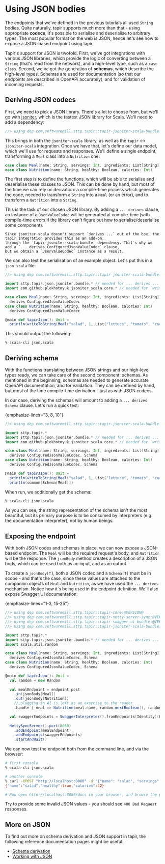 # Using JSON bodies

The endpoints that we've defined in the previous tutorials all used `String` bodies. Quite naturally, tapir supports 
much more than that - using appropriate **codecs**, it's possible to serialise and deserialise to arbitrary types.
The most popular format on the web is JSON, hence let's see how to expose a JSON-based endpoint using tapir.

Tapir's support for JSON is twofold. First, we've got integrations with various JSON libraries, which provide the
logic of converting between a `String` (that's read from the network), and a high-level type, such as a `case class`.
Second, we've got the generation of **schemas**, which describe the high-level types. Schemas are used for 
documentation (so that our endpoints are described in OpenAPI accurately), and for validation of incoming requests.

## Deriving JSON codecs

First, we need to pick a JSON library. There's a lot to choose from, but we'll go with [jsoniter](https://github.com/plokhotnyuk/jsoniter-scala),
which is the fastest JSON library for Scala. We'll need to add a dependency:

```scala
//> using dep com.softwaremill.sttp.tapir::tapir-jsoniter-scala-bundle:@VERSION@
```

This brings in both the `jsoniter-scala` library, as well as the `tapir` <-> `jsoniter-scala` integration. Once we
have that, let's define our data model, which we'll use for requests and responses. We'll define a single endpoint,
transforming a `Meal` class into a `Nutrition` one:

```scala
case class Meal(name: String, servings: Int, ingredients: List[String])
case class Nutrition(name: String, healthy: Boolean, calories: Int)
```

The first step is to define the functions, which will be able to serialise and deserialise these classes to JSON. This
can be done by hand, but most of the time we can rely on derivation: a compile-time process which generates the
code, needed to transform a `String` into a `Meal` (or an error), and to transform a `Nutrition` into a `String`.

This is the task of our chosen JSON library. By adding a `... derives` clause, an instance of a `JsonValueCodec` will
be generated at compile-time (with compile-time errors if the library can't figure out how to serialise/deserialise some
component). 

```{note}
Since jsoniter-scala doesn't support `derives ...` out of the box, the tapir integration provides this as an add-on, 
through the `tapir-jsoniter-scala-bundle` dependency. That's why we add a `... derives ConfiguredJsonValueCodec` clause,
but we obtain a `JsonValueCodec` instance as a result. 
```

We can also test the serialisation of an example object. Let's put this in a `json.scala` file:

```scala
//> using dep com.softwaremill.sttp.tapir::tapir-jsoniter-scala-bundle:@VERSION@

import sttp.tapir.json.jsoniter.bundle.* // needed for ... derives ...
import com.github.plokhotnyuk.jsoniter_scala.core.* // needed for `writeToString`

case class Meal(name: String, servings: Int, ingredients: List[String]) 
  derives ConfiguredJsonValueCodec
case class Nutrition(name: String, healthy: Boolean, calories: Int) 
  derives ConfiguredJsonValueCodec

@main def tapirJson(): Unit =
  println(writeToString(Meal("salad", 1, List("lettuce", "tomato", "cucumber"))))
```

This should output the following:

```bash
% scala-cli json.scala

```

## Deriving schema

With the functions translating between JSON strings and our high-level types ready, we can take care of the second 
component: schemas. As mentioned in the beginning, schemas are needed to generate accurate OpenAPI documentation, and
for validation. They can be defined by hand, but most of the time compile-time derivation - just as with JSON codecs.

In our case, deriving the schemas will amount to adding a `... derives Schema` clause. Let's run a quick test:

{emphasize-lines="3, 8, 10"}
```scala
//> using dep com.softwaremill.sttp.tapir::tapir-jsoniter-scala-bundle:@VERSION@

import sttp.tapir.*
import sttp.tapir.json.jsoniter.bundle.* // needed for ... derives ...
import com.github.plokhotnyuk.jsoniter_scala.core.* // needed for `writeToString`

case class Meal(name: String, servings: Int, ingredients: List[String]) 
  derives ConfiguredJsonValueCodec, Schema
case class Nutrition(name: String, healthy: Boolean, calories: Int) 
  derives ConfiguredJsonValueCodec, Schema

@main def tapirJson(): Unit =
  println(writeToString(Meal("salad", 1, List("lettuce", "tomato", "cucumber"))))
  println(summon[Schema[Meal]])
```

When run, we additionally get the schema:

```bash
% scala-cli json.scala

```

As you can see, the string representation of the schema isn't the most beautiful, but its primary purpose is to be
consumed by interpreters (e.g. the documentation interpreter), not by human beings.

## Exposing the endpoint

With both JSON codes and schemas in place, we can now expose a JSON-based endpoint. The `Meal` will be the required
request's body, and `Nutrition` will be the response. The `jsonBody` method creates a description of a JSON body, which
can be used both as an input, and as an output.

To create a `jsonBody[T]`, both a JSON codec and a `Schema[T]` must be in scope - and that's the case, since these 
values are attached to the companion objects of `Meal` and `Nutrition`, as we have used the `... derives` mechanism.
Notice how it's being used in the endpoint definition. We'll also expose Swagger UI documentation:

{emphasize-lines="1-3, 15-25"}
```scala
//> using dep com.softwaremill.sttp.tapir::tapir-core:@VERSION@
//> using dep com.softwaremill.sttp.tapir::tapir-netty-server-sync:@VERSION@
//> using dep com.softwaremill.sttp.tapir::tapir-swagger-ui-bundle:@VERSION@
//> using dep com.softwaremill.sttp.tapir::tapir-jsoniter-scala-bundle:@VERSION@

import sttp.tapir.*
import sttp.tapir.json.jsoniter.bundle.* // needed for ... derives ...
import scala.util.random

case class Meal(name: String, servings: Int, ingredients: List[String])
  derives ConfiguredJsonValueCodec, Schema
case class Nutrition(name: String, healthy: Boolean, calories: Int)
  derives ConfiguredJsonValueCodec, Schema

@main def tapirJson(): Unit = 
  val random = new Random
  
  val mealEndpoint = endpoint.post
    .in(jsonBody[Meal])
    .out(jsonBody[Nutrition])
    // plugging in AI is left as an exercise to the reader
    .handle { meal => Nutrition(meal.name, random.nextBoolean(), random.nextInt(1000)) }

  val swaggerEndpoints = SwaggerInterpreter().fromEndpoints[Identity](List(mealEndpoint), "My App", "1.0")
 
  NettySyncServer().port(8080)
    .addEndpoint(mealEndpoint)
    .addEndpoints(swaggerEndpoints)
    .startAndWait()
```

We can now test the endpoint both from the command line, and via the browser:

```bash
# first console
% scala-cli json.scala

# another console
% curl -XPOST "http://localhost:8080" -d '{"name": "salad", "servings": 1, "ingredients": ["lettuce", "tomato", "cucumber"]}'
{"name":"salad","healthy":true,"calories":42}

# Now open http://localhost:8080/docs in your browser, and browse the generated documentation!
```

Try to provide some invalid JSON values - you should see `400 Bad Request` responses.

## More on JSON

To find out more on schema derivation and JSON support in tapir, the following reference documentation pages might
be useful:

* [Schema derivation](../endpoint/schemas.md)
* [Working with JSON](../endpoint/json.md)
